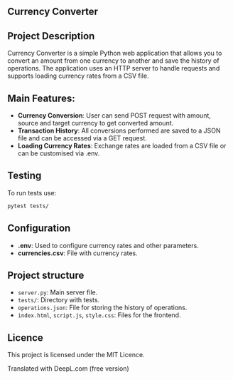 ## Currency Converter

## Project Description
Currency Converter is a simple Python web application that allows you to convert an amount from one currency to another and save the history of operations. The application uses an HTTP server to handle requests and supports loading currency rates from a CSV file.

## Main Features:
- **Currency Conversion**: User can send POST request with amount, source and target currency to get converted amount.
- **Transaction History**: All conversions performed are saved to a JSON file and can be accessed via a GET request.
- **Loading Currency Rates**: Exchange rates are loaded from a CSV file or can be customised via .env.

## Testing
To run tests use:
```bash
pytest tests/
```

## Configuration
- **.env**: Used to configure currency rates and other parameters.
- **currencies.csv**: File with currency rates.

## Project structure
- `server.py`: Main server file.
- `tests/`: Directory with tests.
- `operations.json`: File for storing the history of operations.
- `index.html`, `script.js`, `style.css`: Files for the frontend.

## Licence
This project is licensed under the MIT Licence.

Translated with DeepL.com (free version)
